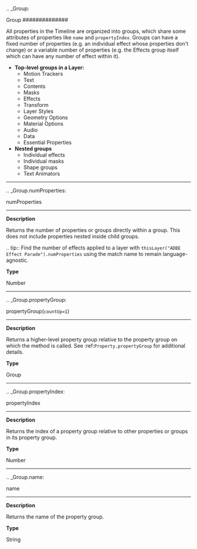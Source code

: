 .. _Group:

Group
##############

All properties in the Timeline are organized into groups, which share some attributes of properties like ``name`` and ``propertyIndex``. Groups can have a fixed number of properties (e.g. an individual effect whose properties don't change) or a variable number of properties (e.g. the Effects group itself which can have any number of effect within it).

* **Top-level groups in a Layer:**
	* Motion Trackers
	* Text
	* Contents
	* Masks
	* Effects
	* Transform
	* Layer Styles
	* Geometry Options
	* Material Options
	* Audio
	* Data
	* Essential Properties
* **Nested groups**
	* Individual effects
	* Individual masks
	* Shape groups
	* Text Animators

----

.. _Group.numProperties:

numProperties
*****************

**Description**

Returns the number of properties or groups directly within a group. This does not include properties nested inside child groups.

.. tip::
	Find the number of effects applied to a layer with ``thisLayer("ADBE Effect Parade").numProperties`` using the match name to remain language-agnostic.

**Type**

Number

----

.. _Group.propertyGroup:

propertyGroup(``countUp=1``)
******************************

**Description**

Returns a higher-level property group relative to the property group on which the method is called. See :ref:`Property.propertyGroup` for additional details.

**Type**

Group

----

.. _Group.propertyIndex:

propertyIndex
*****************

**Description**

Returns the index of a property group relative to other properties or groups in its property group.

**Type**

Number

----

.. _Group.name:

name
*****************

**Description**

Returns the name of the property group.

**Type**

String
